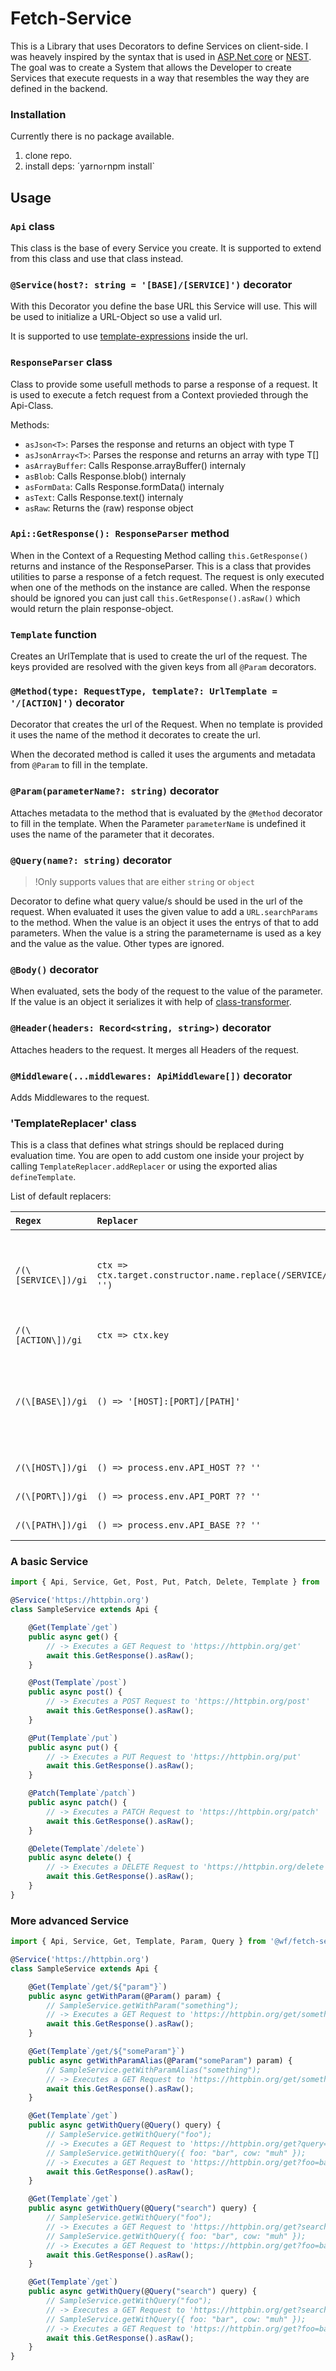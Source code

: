 # Fetch-Service

This is a Library that uses Decorators to define Services on client-side.
I was heavely inspired by the syntax that is used in [ASP.Net core](https://github.com/dotnet/aspnetcore) or [NEST](https://github.com/nestjs/nest).
The goal was to create a System that allows the Developer to create Services that execute requests in a way that resembles the way they are defined in the backend.

### Installation

Currently there is no package available.

1. clone repo.
2. install deps: ´yarn`or`npm install`

## Usage

### <a id="Api"></a> `Api` class

This class is the base of every Service you create.
It is supported to extend from this class and use that class instead.

### <a id="Service"></a> `@Service(host?: string = '[BASE]/[SERVICE]')` decorator

With this Decorator you define the base URL this Service will use. This will be used to initialize a URL-Object so use a valid url.

It is supported to use [template-expressions](#TemplateReplacer) inside the url.

### <a id="ResponseParser"></a> `ResponseParser` class

Class to provide some usefull methods to parse a response of a request.
It is used to execute a fetch request from a Context provieded through the Api-Class.

Methods:

- `asJson<T>`: Parses the response and returns an object with type T
- `asJsonArray<T>`: Parses the response and returns an array with type T[]
- `asArrayBuffer`: Calls Response.arrayBuffer() internaly
- `asBlob`: Calls Response.blob() internaly
- `asFormData`: Calls Response.formData() internaly
- `asText`: Calls Response.text() internaly
- `asRaw`: Returns the (raw) response object

### <a id="GetResponse"></a> `Api::GetResponse(): ResponseParser` method

When in the Context of a Requesting Method calling `this.GetResponse()` returns and instance of the ResponseParser. This is a class that provides utilities to parse a response of a fetch request. The request is only executed when one of the methods on the instance are called. When the response should be ignored you can just call `this.GetResponse().asRaw()` which would return the plain response-object.

### <a id="Template"></a> `Template` function

Creates an UrlTemplate that is used to create the url of the request. The keys provided are resolved with the given keys from all `@Param` decorators.

### <a id="Method"></a> `@Method(type: RequestType, template?: UrlTemplate = '/[ACTION]')` decorator

Decorator that creates the url of the Request. When no template is provided it uses the name of the method it decorates to create the url.

When the decorated method is called it uses the arguments and metadata from `@Param` to fill in the template.

### <a id="Param"></a> `@Param(parameterName?: string)` decorator

Attaches metadata to the method that is evaluated by the `@Method` decorator to fill in the template. When the Parameter `parameterName` is undefined it uses the name of the parameter that it decorates.

### <a id="Query"></a> `@Query(name?: string)` decorator

> !Only supports values that are either `string` or `object`

Decorator to define what query value/s should be used in the url of the request.
When evaluated it uses the given value to add a `URL.searchParams` to the method. When the value is an object it uses the entrys of that to add parameters. When the value is a string the parametername is used as a key and the value as the value. Other types are ignored.

### <a id="Body"></a> `@Body()` decorator

When evaluated, sets the body of the request to the value of the parameter.
If the value is an object it serializes it with help of [class-transformer](https://github.com/typestack/class-transformer).

### <a id="Header"></a> `@Header(headers: Record<string, string>)` decorator

Attaches headers to the request. It merges all Headers of the request.

### <a id="Middleware"></a> `@Middleware(...middlewares: ApiMiddleware[])` decorator

Adds Middlewares to the request.

### <a id="TemplateReplacer"></a> 'TemplateReplacer' class

This is a class that defines what strings should be replaced during evaluation time.
You are open to add custom one inside your project by calling `TemplateReplacer.addReplacer` or using the exported alias `defineTemplate`.

List of default replacers:

| `Regex`             | `Replacer`                                                    | Description                                                                      |
| :------------------ | :------------------------------------------------------------ | :------------------------------------------------------------------------------- |
| `/(\[SERVICE\])/gi` | `ctx => ctx.target.constructor.name.replace(/SERVICE/gi, '')` | Uses the name of the attached class and replaces all 'Service' strings           |
| `/(\[ACTION\])/gi`  | `ctx => ctx.key`                                              | Uses the propertyKey                                                             |
| `/(\[BASE\])/gi`    | `() => '[HOST]:[PORT]/[PATH]'`                                | Because it is executed before the following it can use them to define a template |
| `/(\[HOST\])/gi`    | `() => process.env.API_HOST ?? ''`                            | Uses a env variable                                                              |
| `/(\[PORT\])/gi`    | `() => process.env.API_PORT ?? ''`                            | Uses a env variable                                                              |
| `/(\[PATH\])/gi`    | `() => process.env.API_BASE ?? ''`                            | Uses a env variable                                                              |

### A basic Service

```js
import { Api, Service, Get, Post, Put, Patch, Delete, Template } from '@wf/fetch-service';

@Service('https://httpbin.org')
class SampleService extends Api {

    @Get(Template`/get`)
    public async get() {
        // -> Executes a GET Request to 'https://httpbin.org/get'
        await this.GetResponse().asRaw();
    }

    @Post(Template`/post`)
    public async post() {
        // -> Executes a POST Request to 'https://httpbin.org/post'
        await this.GetResponse().asRaw();
    }

    @Put(Template`/put`)
    public async put() {
        // -> Executes a PUT Request to 'https://httpbin.org/put'
        await this.GetResponse().asRaw();
    }

    @Patch(Template`/patch`)
    public async patch() {
        // -> Executes a PATCH Request to 'https://httpbin.org/patch'
        await this.GetResponse().asRaw();
    }

    @Delete(Template`/delete`)
    public async delete() {
        // -> Executes a DELETE Request to 'https://httpbin.org/delete'
        await this.GetResponse().asRaw();
    }
}
```

### More advanced Service

```js
import { Api, Service, Get, Template, Param, Query } from '@wf/fetch-service';

@Service('https://httpbin.org')
class SampleService extends Api {

    @Get(Template`/get/${"param"}`)
    public async getWithParam(@Param() param) {
        // SampleService.getWithParam("something");
        // -> Executes a GET Request to 'https://httpbin.org/get/something'
        await this.GetResponse().asRaw();
    }

    @Get(Template`/get/${"someParam"}`)
    public async getWithParamAlias(@Param("someParam") param) {
        // SampleService.getWithParamAlias("something");
        // -> Executes a GET Request to 'https://httpbin.org/get/something'
        await this.GetResponse().asRaw();
    }

    @Get(Template`/get`)
    public async getWithQuery(@Query() query) {
        // SampleService.getWithQuery("foo");
        // -> Executes a GET Request to 'https://httpbin.org/get?query=foo'
        // SampleService.getWithQuery({ foo: "bar", cow: "muh" });
        // -> Executes a GET Request to 'https://httpbin.org/get?foo=bar&cow=muh'
        await this.GetResponse().asRaw();
    }

    @Get(Template`/get`)
    public async getWithQuery(@Query("search") query) {
        // SampleService.getWithQuery("foo");
        // -> Executes a GET Request to 'https://httpbin.org/get?search=foo'
        // SampleService.getWithQuery({ foo: "bar", cow: "muh" });
        // -> Executes a GET Request to 'https://httpbin.org/get?foo=bar&cow=muh'
        await this.GetResponse().asRaw();
    }

    @Get(Template`/get`)
    public async getWithQuery(@Query("search") query) {
        // SampleService.getWithQuery("foo");
        // -> Executes a GET Request to 'https://httpbin.org/get?search=foo'
        // SampleService.getWithQuery({ foo: "bar", cow: "muh" });
        // -> Executes a GET Request to 'https://httpbin.org/get?foo=bar&cow=muh'
        await this.GetResponse().asRaw();
    }
}
```
